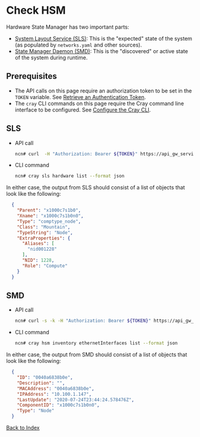 # Check HSM

Hardware State Manager has two important parts:

* [System Layout Service (SLS)](#sls): This is the "expected" state of the system (as populated by `networks.yaml` and other sources).
* [State Manager Daemon (SMD)](#smd): This is the "discovered" or active state of the system during runtime.

## Prerequisites

* The API calls on this page require an authorization token to be set in the `TOKEN` variable.
  See [Retrieve an Authentication Token](../../../security_and_authentication/Retrieve_an_Authentication_Token.md).
* The `cray` CLI commands on this page require the Cray command line interface to be configured.
  See [Configure the Cray CLI](../../../configure_cray_cli.md).

## SLS

* API call

    ```bash
    ncn# curl  -H "Authorization: Bearer ${TOKEN}" https://api_gw_service.local/apis/sls/v1/hardware | jq
    ```

* CLI command

    ```bash
    ncn# cray sls hardware list --format json
    ```

In either case, the output from SLS should consist of a list of objects that look like the following:

```json
  {
    "Parent": "x1000c7s1b0",
    "Xname": "x1000c7s1b0n0",
    "Type": "comptype_node",
    "Class": "Mountain",
    "TypeString": "Node",
    "ExtraProperties": {
      "Aliases": [
        "nid001228"
      ],
      "NID": 1228,
      "Role": "Compute"
    }
  }
```

## SMD

* API call

    ```bash
    ncn# curl -s -k -H "Authorization: Bearer ${TOKEN}" https://api_gw_service.local/apis/smd/hsm/v2/Inventory/EthernetInterfaces | jq
    ```

* CLI command

    ```bash
    ncn# cray hsm inventory ethernetInterfaces list --format json
    ```

In either case, the output from SMD should consist of a list of objects that look like the following:

```json
  {
    "ID": "0040a6838b0e",
    "Description": "",
    "MACAddress": "0040a6838b0e",
    "IPAddress": "10.100.1.147",
    "LastUpdate": "2020-07-24T23:44:24.578476Z",
    "ComponentID": "x1000c7s1b0n0",
    "Type": "Node"
  }
```

[Back to Index](../index.md)
